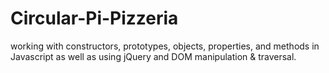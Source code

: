 # Circular-Pi-Pizzeria
working with constructors, prototypes, objects, properties, and methods in Javascript as well as using jQuery and DOM manipulation &amp; traversal.
